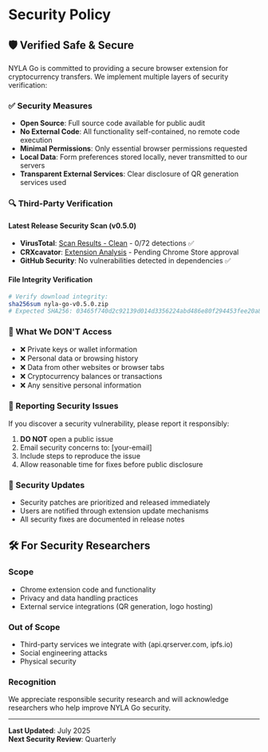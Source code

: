 # Security Policy

## 🛡️ Verified Safe & Secure

NYLA Go is committed to providing a secure browser extension for cryptocurrency transfers. We implement multiple layers of security verification:

### ✅ Security Measures
- **Open Source**: Full source code available for public audit
- **No External Code**: All functionality self-contained, no remote code execution
- **Minimal Permissions**: Only essential browser permissions requested
- **Local Data**: Form preferences stored locally, never transmitted to our servers
- **Transparent External Services**: Clear disclosure of QR generation services used

### 🔍 Third-Party Verification

#### Latest Release Security Scan (v0.5.0)
- **VirusTotal**: [Scan Results - Clean](https://www.virustotal.com/gui/file/03465f740d2c92139d014d3356224abd486e80f294453fee20a80f66bbdce797) - 0/72 detections ✅
- **CRXcavator**: [Extension Analysis](https://crxcavator.io/report/[extension-id]) - Pending Chrome Store approval
- **GitHub Security**: No vulnerabilities detected in dependencies ✅

#### File Integrity Verification
```bash
# Verify download integrity:
sha256sum nyla-go-v0.5.0.zip
# Expected SHA256: 03465f740d2c92139d014d3356224abd486e80f294453fee20a80f66bbdce797
```

### 🔐 What We DON'T Access
- ❌ Private keys or wallet information
- ❌ Personal data or browsing history  
- ❌ Data from other websites or browser tabs
- ❌ Cryptocurrency balances or transactions
- ❌ Any sensitive personal information

### 🚨 Reporting Security Issues

If you discover a security vulnerability, please report it responsibly:

1. **DO NOT** open a public issue
2. Email security concerns to: [your-email]
3. Include steps to reproduce the issue
4. Allow reasonable time for fixes before public disclosure

### 📝 Security Updates

- Security patches are prioritized and released immediately
- Users are notified through extension update mechanisms
- All security fixes are documented in release notes

## 🛠️ For Security Researchers

### Scope
- Chrome extension code and functionality
- Privacy and data handling practices
- External service integrations (QR generation, logo hosting)

### Out of Scope  
- Third-party services we integrate with (api.qrserver.com, ipfs.io)
- Social engineering attacks
- Physical security

### Recognition
We appreciate responsible security research and will acknowledge researchers who help improve NYLA Go security.

---

**Last Updated**: July 2025  
**Next Security Review**: Quarterly
